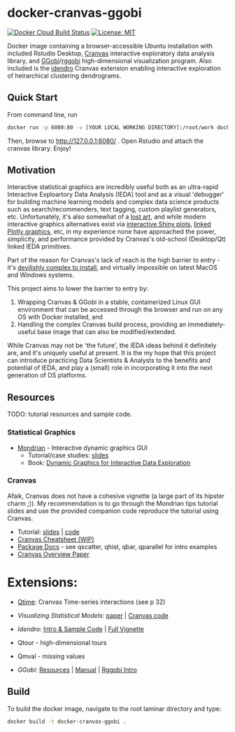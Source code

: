 # docker-cranvas-ggobi

[![ Docker Cloud Build Status](https://img.shields.io/docker/cloud/build/mul118/docker-cranvas-ggobi)](https://hub.docker.com/r/mul118/docker-cranvas-ggobi)
[![License: MIT](https://img.shields.io/badge/License-MIT-yellow.svg)](https://opensource.org/licenses/MIT)

Docker image containing a browser-accessible Ubuntu installation with included Rstudio Desktop,  [Cranvas](https://github.com/ggobi/cranvas) interactive exploratory data analysis library, and [GGobi](http://ggobi.org/)/[rggobi](https://github.com/ggobi/rggobi) high-dimensional visualization program. Also included is the [idendro](https://github.com/tsieger/idendro) Cranvas extension enabling interactive exploration of heirarchical clustering dendrograms.


## Quick Start

From command line, run

``` bash
docker run -p 6080:80 -v [YOUR LOCAL WORKING DIRECTORY]:/root/work docker-cranvas-ggobi
```

Then, browse to http://127.0.0.1:6080/ . Open Rstudio and attach the cranvas library. Enjoy!

## Motivation

Interactive statistical graphics are incredibly useful both as an ultra-rapid Interactive Exploartory Data Analysis (IEDA) tool and as a visual 'debugger' for building machine learning models and complex data science products such as search/recommenders, text tagging, custom playlist generators, etc. Unfortunately, it's also somewhat of a [lost art](https://yihui.name/en/2017/12/good-old-ideas/), and while modern interactive graphics alternatives exist via [interactive Shiny plots](https://shiny.rstudio.com/articles/plot-interaction.html), [linked Plotly graphics](https://plotly-r.com/), etc, in my experience none have approached the power, simplicity, and performance provided by Cranvas's old-school (Desktop/Qt) linked IEDA primitives.

Part of the reason for Cranvas's lack of reach is the high barrier to entry - it's [devilishly complex to install](https://github.com/tsieger/idendro/wiki), and virtually impossible on latest MacOS and Windows systems. 

This project aims to lower the barrier to entry by: 

1. Wrapping Cranvas & GGobi in a stable, containerized Linux GUI environment that can be accessed through the browser and run on any OS with Docker installed, and 
2. Handling the complex Cranvas build process, providing an immediately-useful base image that can also be modified/extended.

While Cranvas may not be 'the future', the IEDA ideas behind it definitely are, and it's uniquely useful at present.  It is the my hope that this project can introduce practicing Data Scientists & Analysts to the benefits and potential of IEDA, and play a (small) role in incorporating it into the next generation of DS platforms. 

## Resources


TODO: tutorial resources and sample code.

### Statistical Graphics

- [Mondrian](http://mondrian.theusrus.de/) - Interactive dynamic graphics GUI
  - Tutorial/case studies: [slides](http://www.interactivegraphics.org/Slides.html)
  - Book: [Dynamic Graphics for Interactive Data Exploration](http://mondrian.theusrus.de/)
  
  
### Cranvas 

Afaik, Cranvas does not have a cohesive vignette (a large part of its hipster charm ;)). My recommendation is to go through the Mondrian tips tutorial slides and use the provided companion code reproduce the  tutorial using Cranvas.


- Tutorial:  [slides](http://www.interactivegraphics.org/Slides.html) | [code](https://www.github.com/mul118/docker-cranvas-ggobi/examples/cranvas_intro.R)
- [Cranvas Cheatsheet (WIP)](https://www.github.com/mul118/docker-cranvas-ggobi/examples/cranvas_cheatsheet.Rmd)
- [Package Docs](https://www.rdocumentation.org/packages/cranvas) - see qscatter, qhist, qbar, qparallel for intro examples
- [Cranvas Overview Paper](https://arxiv.org/pdf/1409.7256.pdf) 

# Extensions:

- [Qtime](https://pdfs.semanticscholar.org/f8b5/26fb936fc25ca10c004deb4db667c29f9c5a.pdf): Cranvas Time-series interactions (see p 32)
- *Visualizing Statistical Models*: [paper](http://had.co.nz/stat645/model-vis.pdf) | [Cranvas code](https://www.github.com/mul118/docker-cranvas-ggobi)
- *Idendro*: [Intro & Sample Code](https://github.com/tsieger/idendro) | [Full Vignette](https://github.com/tsieger/idendro/blob/master/inst/doc/idendro.pdf)
- Qtour - high-dimensional tours
- Qmval - missing values


- *GGobi*: [Resources](http://www.ggobi.org/docs) | [Manual](http://www.ggobi.org/docs/manual.pdf) | [Rggobi Intro](http://www.ggobi.org/rggobi/introduction.pdf)


## Build

To build the docker image, navigate to the root laminar directory and type:


``` bash
docker build -t docker-cranvas-ggobi .
```

